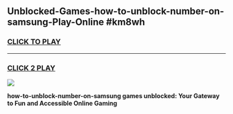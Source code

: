 
## Unblocked-Games-how-to-unblock-number-on-samsung-Play-Online #km8wh
<h3>
<a href="https://news.freeplayer.one?title=how-to-unblock-number-on-samsung&ref=3">CLICK TO PLAY</a></h3>
<hr>

<h3>
<a href="https://news.freeplayer.one?title=how-to-unblock-number-on-samsung&ref=3">CLICK 2 PLAY</a>
  
</h3>

<a href="https://news.freeplayer.one?title=how-to-unblock-number-on-samsung&ref=3"><img src="https://clearcache.store/games.png"></a>


**how-to-unblock-number-on-samsung games unblocked: Your Gateway to Fun and Accessible Online Gaming**
